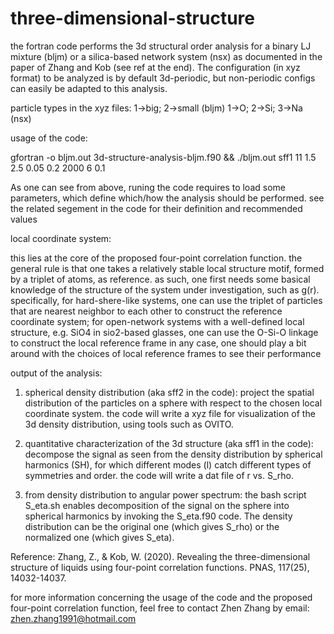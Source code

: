 # three-dimensional-structure

the fortran code performs the 3d structural order analysis for a binary LJ mixture (bljm) or a 
silica-based network system (nsx) as documented in the paper of Zhang and Kob (see ref at the end). 
The configuration (in xyz format) to be analyzed is by default 3d-periodic, but non-periodic 
configs can easily be adapted to this analysis. 

particle types in the xyz files: 1->big; 2->small (bljm)  1->O; 2->Si; 3->Na (nsx)

usage of the code:

gfortran -o bljm.out 3d-structure-analysis-bljm.f90 && ./bljm.out sff1 11 1.5 2.5 0.05 0.2 2000 6 0.1

As one can see from above, runing the code requires to load some parameters, which define which/how the 
analysis should be performed. see the related segement in the code for their definition and recommended values

local coordinate system: 

this lies at the core of the proposed four-point correlation function. the general rule 
is that one takes a relatively stable local structure motif, formed by a triplet of atoms,
as reference. as such, one first needs some basical knowledge of the structure of 
the system under investigation, such as g(r).
specifically, for hard-shere-like systems, one can use the triplet of particles that are 
nearest neighbor to each other to construct the reference coordinate system; 
for open-network systems with a well-defined local structure, e.g. SiO4 in sio2-based glasses,
one can use the O-Si-O linkage to construct the local reference frame
in any case, one should play a bit around with the choices of local reference frames
to see their performance

output of the analysis:

1) spherical density distribution (aka sff2 in the code): 
project the spatial distribution of the particles on a sphere with respect to
the chosen local coordinate system. the code will write a xyz file for visualization
of the 3d density distribution, using tools such as OVITO.

2) quantitative characterization of the 3d structure (aka sff1 in the code):
decompose the signal as seen from the density distribution by spherical harmonics (SH), 
for which different modes (l) catch different types of symmetries and order. the code 
will write a dat file of r vs. S_rho.

3) from density distribution to angular power spectrum:
the bash script S_eta.sh enables decomposition of the signal on the sphere into 
spherical harmonics by invoking the S_eta.f90 code. The density distribution can
be the original one (which gives S_rho) or the normalized one (which gives S_eta).

Reference: Zhang, Z., & Kob, W. (2020). Revealing the three-dimensional structure of liquids
using four-point correlation functions. PNAS, 117(25), 14032-14037.

for more information concerning the usage of the code and the proposed four-point correlation
function, feel free to contact Zhen Zhang by email: zhen.zhang1991@hotmail.com
